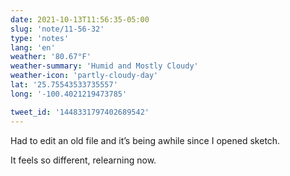 ```yaml
---
date: 2021-10-13T11:56:35-05:00
slug: 'note/11-56-32'
type: 'notes'
lang: 'en'
weather: '80.67°F'
weather-summary: 'Humid and Mostly Cloudy'
weather-icon: 'partly-cloudy-day'
lat: '25.75543533735557'
long: '-100.4021219473785'

tweet_id: '1448331797402689542'
---
```

Had to edit an old file and it’s being awhile since I opened sketch. 

It feels so different, relearning now.